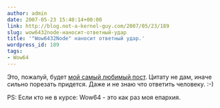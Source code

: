 ```yaml
---
author: admin
date: 2007-05-23 15:40:14+00:00
link: http://blog.not-a-kernel-guy.com/2007/05/23/189
slug: wow6432node-наносит-ответный-удар
title: '"Wow6432Node" наносит ответный удар.'
wordpress_id: 189
tags:
- Wow64
---
```


Это, пожалуй, будет [мой самый любимый пост](http://madmaxthesniper.livejournal.com/127386.html). Цитату не дам, иначе сильно порезать придется. Даже и не знаю что ответить человеку. :-)

PS: Если кто не в курсе: Wow64 - это как раз моя епархия.
